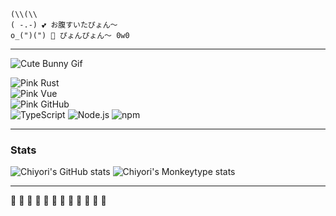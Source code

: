 ```
(\\(\\  
( -.-) 💕 お腹すいたぴょん〜  
o_(")(") 💖 ぴょんぴょん〜 0w0  
```

---

![Cute Bunny Gif](https://media.giphy.com/media/3oriO0OEd9QIDdllqo/giphy.gif)

![Pink Rust](https://img.shields.io/badge/Rust-pink?style=for-the-badge&logo=flutter&logoColor=white&color=ff69b4)  
![Pink Vue](https://img.shields.io/badge/Vue.js-pink?style=for-the-badge&logo=vue.js&logoColor=white&color=ffb6c1)  
![Pink GitHub](https://img.shields.io/badge/GitHub-pink?style=for-the-badge&logo=github&logoColor=white&color=ffc0cb)  
![TypeScript](https://img.shields.io/badge/TypeScript-pink?style=for-the-badge&logo=typescript&logoColor=white&color=ffc0cb)
![Node.js](https://img.shields.io/badge/Node.js-pink?style=for-the-badge&logo=node.js&logoColor=white&color=ffb6c1)
![npm](https://img.shields.io/badge/npm-pink?style=for-the-badge&logo=npm&logoColor=white&color=ff69b4)

----

### Stats  
![Chiyori's GitHub stats](https://github-readme-stats.vercel.app/api?username=Cerceis&theme=tokyonight&show_icons=true)
![Chiyori's Monkeytype stats](https://monkeytype-readme.com/generate-svg/Chiyori/magic_girl)

---

🌷 🌸 🌼 💖 🍥 🌈  🌈 🍥 💖 🌼 🌸 🌷  
